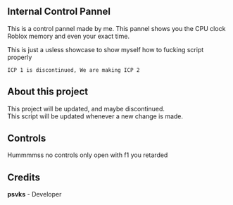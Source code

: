 ## Internal Control Pannel

This is a control pannel made by me. This pannel shows you the CPU clock  
Roblox memory and even your exact time.

This is just a usless showcase to show myself how to fucking script properly

`ICP 1 is discontinued, We are making ICP 2`


## About this project

This project will be updated, and maybe discontinued.  
This script will be updated whenever a new change is made.

## Controls


Hummmmss no controls only open with f1 you retarded


## Credits

**psvks** - Developer

